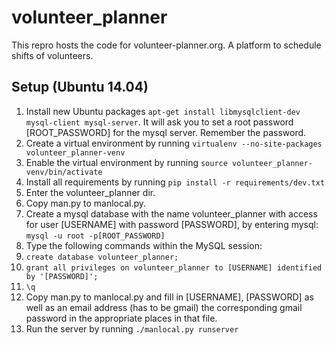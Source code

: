 # volunteer_planner
This repro hosts the code for volunteer-planner.org. A platform to schedule shifts of volunteers.


## Setup (Ubuntu 14.04)

1. Install new Ubuntu packages `apt-get install libmysqlclient-dev mysql-client mysql-server`. It will ask you to set a root password [ROOT_PASSWORD] for the mysql server. Remember the password.
2. Create a virtual environment by running `virtualenv --no-site-packages volunteer_planner-venv`
3. Enable the virtual environment by running `source volunteer_planner-venv/bin/activate`
4. Install all requirements by running `pip install -r requirements/dev.txt`
5. Enter the volunteer_planner dir.
6. Copy man.py to manlocal.py.
7. Create a mysql database with the name volunteer_planner with access for user [USERNAME] with password [PASSWORD], by entering mysql: `mysql -u root -p[ROOT_PASSWORD]`
8. Type the following commands within the MySQL session:
  1. `create database volunteer_planner;`
  2. `grant all privileges on volunteer_planner to [USERNAME] identified by '[PASSWORD]';`
  3. `\q`
9. Copy man.py to manlocal.py and fill in [USERNAME], [PASSWORD]  as well as an email address (has to be gmail) the corresponding gmail password in the appropriate places in that file.
10. Run the server by running `./manlocal.py runserver`
